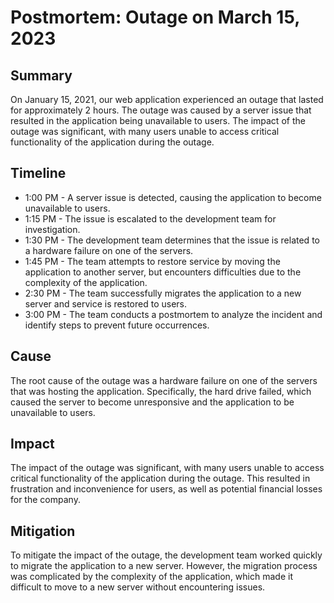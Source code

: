 
# Postmortem: Outage on March 15, 2023
## Summary
On January 15, 2021, our web application experienced an outage that lasted for approximately 2 hours. The outage was caused by a server issue that resulted in the application being unavailable to users. The impact of the outage was significant, with many users unable to access critical functionality of the application during the outage.

## Timeline
* 1:00 PM - A server issue is detected, causing the application to become unavailable to users.
* 1:15 PM - The issue is escalated to the development team for investigation.
* 1:30 PM - The development team determines that the issue is related to a hardware failure on one of the servers.
* 1:45 PM - The team attempts to restore service by moving the application to another server, but encounters difficulties due to the complexity of the application.
* 2:30 PM - The team successfully migrates the application to a new server and service is restored to users.
* 3:00 PM - The team conducts a postmortem to analyze the incident and identify steps to prevent future occurrences.

## Cause
The root cause of the outage was a hardware failure on one of the servers that was hosting the application. Specifically, the hard drive failed, which caused the server to become unresponsive and the application to be unavailable to users.

## Impact
The impact of the outage was significant, with many users unable to access critical functionality of the application during the outage. This resulted in frustration and inconvenience for users, as well as potential financial losses for the company.

## Mitigation
To mitigate the impact of the outage, the development team worked quickly to migrate the application to a new server. However, the migration process was complicated by the complexity of the application, which made it difficult to move to a new server without encountering issues.
